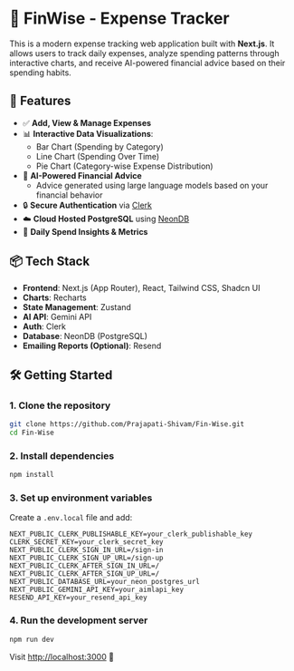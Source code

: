 # 💸 FinWise - Expense Tracker

This is a modern expense tracking web application built with **Next.js**. It allows users to track daily expenses, analyze spending patterns through interactive charts, and receive AI-powered financial advice based on their spending habits.

## 🚀 Features

- ✅ **Add, View & Manage Expenses**
- 📊 **Interactive Data Visualizations**:
  - Bar Chart (Spending by Category)
  - Line Chart (Spending Over Time)
  - Pie Chart (Category-wise Expense Distribution)
- 🤖 **AI-Powered Financial Advice**
  - Advice generated using large language models based on your financial behavior
- 🔒 **Secure Authentication** via [Clerk](https://clerk.dev)
- ☁️ **Cloud Hosted PostgreSQL** using [NeonDB](https://neon.tech)
- 📅 **Daily Spend Insights & Metrics**


## 📦 Tech Stack

- **Frontend**: Next.js (App Router), React, Tailwind CSS, Shadcn UI
- **Charts**: Recharts
- **State Management**: Zustand
- **AI API**: Gemini API
- **Auth**: Clerk
- **Database**: NeonDB (PostgreSQL)
- **Emailing Reports (Optional)**: Resend

## 🛠️ Getting Started

### 1. Clone the repository

```bash
git clone https://github.com/Prajapati-Shivam/Fin-Wise.git
cd Fin-Wise
````

### 2. Install dependencies

```bash
npm install
```

### 3. Set up environment variables

Create a `.env.local` file and add:

```env
NEXT_PUBLIC_CLERK_PUBLISHABLE_KEY=your_clerk_publishable_key
CLERK_SECRET_KEY=your_clerk_secret_key
NEXT_PUBLIC_CLERK_SIGN_IN_URL=/sign-in
NEXT_PUBLIC_CLERK_SIGN_UP_URL=/sign-up
NEXT_PUBLIC_CLERK_AFTER_SIGN_IN_URL=/
NEXT_PUBLIC_CLERK_AFTER_SIGN_UP_URL=/
NEXT_PUBLIC_DATABASE_URL=your_neon_postgres_url
NEXT_PUBLIC_GEMINI_API_KEY=your_aimlapi_key
RESEND_API_KEY=your_resend_api_key
```

### 4. Run the development server

```bash
npm run dev
```

Visit [http://localhost:3000](http://localhost:3000) 🚀
